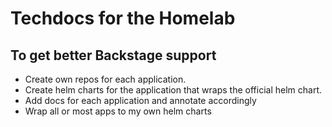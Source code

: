 # Techdocs for the Homelab

## To get better Backstage support
- Create own repos for each application.
- Create helm charts for the application that wraps the official helm chart.
- Add docs for each application and annotate accordingly
- Wrap all or most apps to my own helm charts